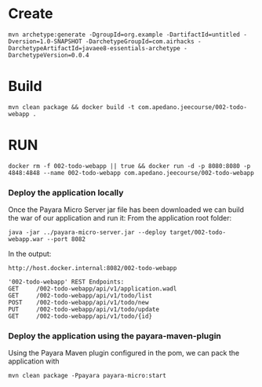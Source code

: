 # Create

```shell script
mvn archetype:generate -DgroupId=org.example -DartifactId=untitled -Dversion=1.0-SNAPSHOT -DarchetypeGroupId=com.airhacks -DarchetypeArtifactId=javaee8-essentials-archetype -DarchetypeVersion=0.0.4
```

# Build
```shell script
mvn clean package && docker build -t com.apedano.jeecourse/002-todo-webapp .
```

# RUN

```shell script
docker rm -f 002-todo-webapp || true && docker run -d -p 8080:8080 -p 4848:4848 --name 002-todo-webapp com.apedano.jeecourse/002-todo-webapp 
```

### Deploy the application locally
Once the Payara Micro Server jar file has been downloaded we can build the war of our application and run it:
From the application root folder:
```shell script
java -jar ../payara-micro-server.jar --deploy target/002-todo-webapp.war --port 8082
```

In the output:

```shell script
http://host.docker.internal:8082/002-todo-webapp

'002-todo-webapp' REST Endpoints:
GET     /002-todo-webapp/api/v1/application.wadl
GET     /002-todo-webapp/api/v1/todo/list
POST    /002-todo-webapp/api/v1/todo/new
PUT     /002-todo-webapp/api/v1/todo/update
GET     /002-todo-webapp/api/v1/todo/{id}

```

### Deploy the application using the payara-maven-plugin

Using the Payara Maven plugin configured in the pom, we can pack the application with

```shell script
mvn clean package -Ppayara payara-micro:start 
```  